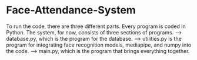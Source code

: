 # Face-Attendance-System


To run the code, there are three different parts.
Every program is coded in Python.
The system, for now, consists of three sections of programs. --> database.py, which is the program for the database. --> utilities.py is the program for integrating face recognition models, mediapipe, and numpy into the code. --> main.py, which is the program that brings everything together.
